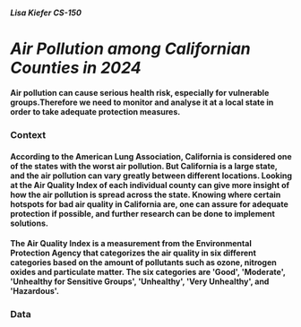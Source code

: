 ##### Lisa Kiefer                    CS-150

# *Air Pollution among Californian Counties in 2024*

#### Air pollution can cause serious health risk, especially for vulnerable groups.Therefore we need to monitor and analyse it at a local state in order to take adequate protection measures. 

### Context

#### According to the American Lung Association, California is considered one of the states with the worst air pollution. But California is a large state, and the air pollution can vary greatly between different locations. Looking at the Air Quality Index of each individual county can give more insight of how the air pollution is spread across the state. Knowing where certain hotspots for bad air quality in California are, one can assure for adequate protection if possible, and further research can be done to implement solutions. 
#### The Air Quality Index is a measurement from the Environmental Protection Agency that categorizes the air quality in six different categories based on the amount of pollutants such as ozone, nitrogen oxides and particulate matter. The six categories are 'Good', 'Moderate', 'Unhealthy for Sensitive Groups', 'Unhealthy', 'Very Unhealthy', and 'Hazardous'.

### Data
####